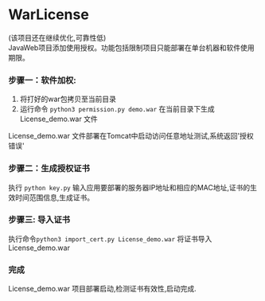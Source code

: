 # WarLicense
(该项目还在继续优化,可靠性低)  
JavaWeb项目添加使用授权。功能包括限制项目只能部署在单台机器和软件使用期限。

### 步骤一：软件加权:

1. 将打好的war包拷贝至当前目录
2. 运行命令 `python3 permission.py demo.war` 在当前目录下生成 License_demo.war 文件

License_demo.war 文件部署在Tomcat中启动访问任意地址测试,系统返回'授权错误'

### 步骤二：生成授权证书
执行 `python key.py` 输入应用要部署的服务器IP地址和相应的MAC地址,证书的生效时间范围信息,生成证书。

### 步骤三:  导入证书
执行命令`python3 import_cert.py License_demo.war` 将证书导入License_demo.war

### 完成
License_demo.war 项目部署启动,检测证书有效性,启动完成.
